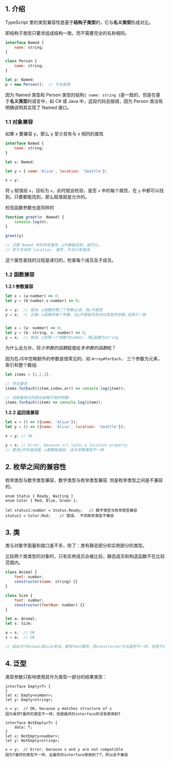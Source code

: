 ## 1. 介绍

TypeScript 里的类型兼容性是基于**结构子类型**的，它与**名义类型**形成对比。  

即结构子类型只要求组成结构一致，而不需要完全的名称相同。  

```js
interface Named {
    name: string;
}

class Person {
    name: string;
}

let p: Named;
p = new Person();  // 不会报错
```

因为 Named 类型和 Person 类型的结构`{ name: string }`是一致的，但是在基于**名义类型**的语言中，如 C# 或 Java 中，这段代码会报错，因为 Person 类没有明确说明其实现了 Named 接口。  

### 1.1 对象兼容

如果 x 要兼容 y，那么 y 至少具有与 x 相同的属性  

```js
interface Named {
    name: string;
}

let x: Named;

let y = { name:'Alice', location: 'Seattle'};

x = y;
```
将 `y` 赋值给 `x`，目标为 `x`，此时就会检验，是否 `x` 中的每个属性，在 `y` 中都可以找到。只要都能找到，那么赋值就是允许的。  

检验函数参数也是同样的  

```js
function greet(n: Named) {
    console.log(n);
}

greet(y)

// 只要 Named 中的所有属性，y中都能找到，就可以。
// 至于多余的 location  属性，不会引发错误
```

这个属性查找的过程是递归的，检查每个成员及子成员。  


### 1.2 函数兼容

**1.2.1 参数兼容**  

```js
let x = (a:number) => 0;
let y = (b:number,s:number) => 0;

x = y;  // 错误，y函数的第二个参数必选，而x不接受
y = x;  // 正确，x函数的每个参数，在y中都能找到对应类型的参数,且索引一致


let x = (a: number) => 0;
let y = (b: string, s: number) => 0;
y = x;  // 错误，x的第一个参数为number，而y函数为string
```  

为什么会允许，将*少参数的函数*赋值给*多参数的函数*呢？  

因为在JS中忽略额外的参数是很常见的，如 `Array#forEach`， 三个参数为元素，索引和整个数组:  

```js
let items = [1,2,3];

// 符合要求
items.forEach((item,index,arr) => console.log(item));

// 但是最常见的是会省略不用的参数
items.forEach((item) => console.log(item));
```  

**1.2.2 返回值兼容**

```js
let x = () => ({name: 'Alice'});
let y = () => ({name: 'Alice', location: 'Seattle'});

x = y; // OK

y = x; // Error, because x() lacks a location property
// 要求y中的返回值，x都要能返回. 这与参数兼容不一样
```

## 2. 枚举之间的兼容性  

枚举类型与数字类型兼容，数字类型与枚举类型兼容. 但是枚举类型之间是不兼容的。

```
enum Status { Ready, Waiting }
enum Color { Red, Blue, Green };

let status1:number = Status.Ready;   // 数字类型与枚举类型兼容
status1 = Color.Red;    // 错误， 不同枚举类型不兼容
```  

## 3. 类

类与对象字面量和接口差不多，除了：类有静态部分和实例部分的类型。  

比较两个类类型的对象时，只有实例成员会被比较，静态成员和构造函数不在比较范围内。  

```js
class Animal {
    feet: number;
    constructor(name: string) {}
}

class Size {
    feet: number;
    constructor(feetNum: number) {}
}

let a: Animal;
let s: Size;

a = s;  // OK 
s = a;  // OK

// 因此对于Animal和Size来说，都有feet属性，而constructor方法虽然不一样，但是不会被比较
```

## 4. 泛型

类型参数只影响使用其作为类型一部分的结果类型：  

```
interface Empty<T> {
}
let x: Empty<number>;
let y: Empty<string>;

x = y;  // OK, because y matches structure of x
因为虽然T最终的类型不一样，但是最终的interface并没有使用到T

interface NotEmpty<T> {
    data: T;
}
let x: NotEmpty<number>;
let y: NotEmpty<string>;

x = y;  // Error, because x and y are not compatible
因为T最终的类型不一样，且最终的interface使用到了T，所以会不兼容
```